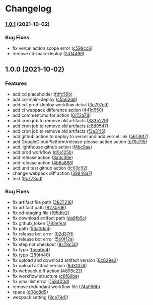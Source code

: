 # Changelog

### [1.0.1](https://www.github.com/EiffelFly/summerbud-main-site/compare/v1.0.0...v1.0.1) (2021-10-02)


### Bug Fixes

* fix vercel action scope error ([c598cc6](https://www.github.com/EiffelFly/summerbud-main-site/commit/c598cc6b59cc6f1fdf8b202a5cb25e28fa8a975d))
* remove cd-main-deploy ([2d14499](https://www.github.com/EiffelFly/summerbud-main-site/commit/2d144990691f14811a454ae1a595aa3d6d8cdc83))

## 1.0.0 (2021-10-02)


### Features

* add cd placeholder ([fdfc59b](https://www.github.com/EiffelFly/summerbud-main-site/commit/fdfc59b8f28bba3a4d37bbdc9c02d41a5beab1c3))
* add cd-main-deploy ([c5b6268](https://www.github.com/EiffelFly/summerbud-main-site/commit/c5b6268050b09b56780da28c2bc76f81aa7a220f))
* add cd-prod-deploy workflow detail ([3e797c9](https://www.github.com/EiffelFly/summerbud-main-site/commit/3e797c9ba97be40ce94e5c5bf9f5029f7e9f7d5c))
* add ci webpack difference action ([441d650](https://www.github.com/EiffelFly/summerbud-main-site/commit/441d650dfd2152af9a41e0a6bbed083a89e58ff7))
* add comment.md for action ([6172a79](https://www.github.com/EiffelFly/summerbud-main-site/commit/6172a790e104f6ea24e2c8f7307d445b6ea3c5ee))
* add cron job to remove old artifacts ([3335279](https://www.github.com/EiffelFly/summerbud-main-site/commit/3335279893e9ef08fee14257172135898cf92a57))
* add cron job to remove old artifacts ([c889547](https://www.github.com/EiffelFly/summerbud-main-site/commit/c8895475f8c8710e0bcb197e404fa5fd3acbc381))
* add cron job to remove old artifacts ([f2a3115](https://www.github.com/EiffelFly/summerbud-main-site/commit/f2a3115ec757d3a1e49bc620b5cceb50189e5eea))
* add github action to deploy to vercel and add vercel link ([56136f7](https://www.github.com/EiffelFly/summerbud-main-site/commit/56136f75e4d75de1a7ae8c0d95dd0d718cb8348b))
* add GoogleCloudPlatform/release-please-action action ([c79c7f5](https://www.github.com/EiffelFly/summerbud-main-site/commit/c79c7f5e64b7b1e89762454157dae79c6007dd31))
* add lighthouse github action ([f4bc9ae](https://www.github.com/EiffelFly/summerbud-main-site/commit/f4bc9ae5439a48c1ca49419c1ff4b7b4e744cad7))
* add prod workflow ([d0e125b](https://www.github.com/EiffelFly/summerbud-main-site/commit/d0e125b589b5b40e7e18abf019a41f95c6218697))
* add release action ([3a3c36e](https://www.github.com/EiffelFly/summerbud-main-site/commit/3a3c36ed2c26d340d931832024efcd75b2ff1b1b))
* add release action ([4b8a868](https://www.github.com/EiffelFly/summerbud-main-site/commit/4b8a86801880cae06bb33d1604980cdf1df0086d))
* add unit test github action ([fc03c92](https://www.github.com/EiffelFly/summerbud-main-site/commit/fc03c92a621baebda0671c61e52592243a0d2942))
* change webpack diff action ([39848a7](https://www.github.com/EiffelFly/summerbud-main-site/commit/39848a763fffd3788400ffbc6655f54f4e5cc016))
* test ([9c773cd](https://www.github.com/EiffelFly/summerbud-main-site/commit/9c773cdfc62c4e147119d9395b15657fd61d9a57))


### Bug Fixes

* fix artifact file path ([3827218](https://www.github.com/EiffelFly/summerbud-main-site/commit/38272188aa6834f665614c1e1d9e4f5804a58cd2))
* fix artifact path ([82747d6](https://www.github.com/EiffelFly/summerbud-main-site/commit/82747d6608c52f5c26fdceaeb28f908abc627123))
* fix cd-staging file ([f95dfe2](https://www.github.com/EiffelFly/summerbud-main-site/commit/f95dfe213f973ab1982712733d9a76492ce09837))
* fix download artifact path ([da9fb5c](https://www.github.com/EiffelFly/summerbud-main-site/commit/da9fb5cd90122311ece65a11afff8e8d6bb78d87))
* fix github_token ([783efea](https://www.github.com/EiffelFly/summerbud-main-site/commit/783efea054b2214b9bf5ac73afe666bae414255f))
* fix path ([53a0dc4](https://www.github.com/EiffelFly/summerbud-main-site/commit/53a0dc42968f54e289eaa2765960d3f0168470f5))
* fix release bot error ([02d37ff](https://www.github.com/EiffelFly/summerbud-main-site/commit/02d37ffc38efa0573f1a25dae9aaa4aee985e43b))
* fix release bot error ([5b0f12a](https://www.github.com/EiffelFly/summerbud-main-site/commit/5b0f12ab82453dc9cddd13c267afd80c775e5265))
* fix step not checkout ([8c79c50](https://www.github.com/EiffelFly/summerbud-main-site/commit/8c79c50d9bc7c94f0b3e35a2be0cf90601b98c2f))
* fix typo ([fbea0d4](https://www.github.com/EiffelFly/summerbud-main-site/commit/fbea0d45c69b60379fadbe2c7f8c9a8311aff374))
* fix typo ([289f440](https://www.github.com/EiffelFly/summerbud-main-site/commit/289f4403edd9824bd71d1c3d200759f943e54d0c))
* fix upload and download artifact version ([8c829e2](https://www.github.com/EiffelFly/summerbud-main-site/commit/8c829e2ae403d52f6ebade1cf90540e7925f31e0))
* fix upload artifact version ([9d31078](https://www.github.com/EiffelFly/summerbud-main-site/commit/9d31078eedbb6c7a6d8cc5710fd548e36365b534))
* fix webpack diff action ([4898c22](https://www.github.com/EiffelFly/summerbud-main-site/commit/4898c223d545fa8ab58918c2c4f199412dc40714))
* fix workflow structure ([c6f69be](https://www.github.com/EiffelFly/summerbud-main-site/commit/c6f69be4ba599ef383cf06b97e6e43e180aad1b1))
* fix ymal list error ([158400d](https://www.github.com/EiffelFly/summerbud-main-site/commit/158400dea03e14bc49825da357f4c316402d5a8f))
* remove redundant workflow file ([74a056b](https://www.github.com/EiffelFly/summerbud-main-site/commit/74a056b4c79ce9fecc5c50c2f9905424370cecd0))
* space ([d08c8d9](https://www.github.com/EiffelFly/summerbud-main-site/commit/d08c8d96e738f61cb3a24fb36baa7dcdaf7433f2))
* webpack setting ([8ce79d1](https://www.github.com/EiffelFly/summerbud-main-site/commit/8ce79d16306672dcc2420af5f320870dc3322cfa))
